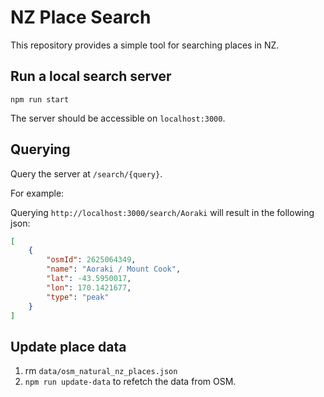 # NZ Place Search

This repository provides a simple tool for searching places in NZ.

## Run a local search server
`npm run start`

The server should be accessible on `localhost:3000`.

## Querying

Query the server at `/search/{query}`.

For example:

Querying `http://localhost:3000/search/Aoraki` will result in the following json:

```json
[
    {
        "osmId": 2625064349,
        "name": "Aoraki / Mount Cook",
        "lat": -43.5950017,
        "lon": 170.1421677,
        "type": "peak"
    }
]
```

## Update place data
1. rm `data/osm_natural_nz_places.json`
2. `npm run update-data` to refetch the data from OSM.